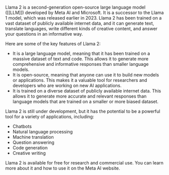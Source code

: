 Llama 2 is a second-generation open-source large language model ([[LLM]]) developed by Meta AI and Microsoft. It is a successor to the Llama 1 model, which was released earlier in 2023. Llama 2 has been trained on a vast dataset of publicly available internet data, and it can generate text, translate languages, write different kinds of creative content, and answer your questions in an informative way.

Here are some of the key features of Llama 2:

- It is a large language model, meaning that it has been trained on a massive dataset of text and code. This allows it to generate more comprehensive and informative responses than smaller language models.
- It is open-source, meaning that anyone can use it to build new models or applications. This makes it a valuable tool for researchers and developers who are working on new AI applications.
- It is trained on a diverse dataset of publicly available internet data. This allows it to generate more accurate and relevant responses than language models that are trained on a smaller or more biased dataset.

Llama 2 is still under development, but it has the potential to be a powerful tool for a variety of applications, including:

- Chatbots
- Natural language processing
- Machine translation
- Question answering
- Code generation
- Creative writing

Llama 2 is available for free for research and commercial use. You can learn more about it and how to use it on the Meta AI website.